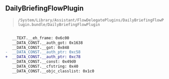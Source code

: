 ## DailyBriefingFlowPlugin

> `/System/Library/Assistant/FlowDelegatePlugins/DailyBriefingFlowPlugin.bundle/DailyBriefingFlowPlugin`

```diff

   __TEXT.__eh_frame: 0x6c00
   __DATA_CONST.__auth_got: 0x1638
   __DATA_CONST.__got: 0x848
-  __DATA_CONST.__auth_ptr: 0xc58
+  __DATA_CONST.__auth_ptr: 0xc78
   __DATA_CONST.__const: 0x49d0
   __DATA_CONST.__cfstring: 0x40
   __DATA_CONST.__objc_classlist: 0x1c0

```
